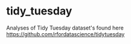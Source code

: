 # tidy_tuesday
Analyses of Tidy Tuesday dataset's found here https://github.com/rfordatascience/tidytuesday
